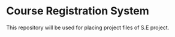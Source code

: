 # Course Registration System
This repository will be used for placing project files of S.E project.
